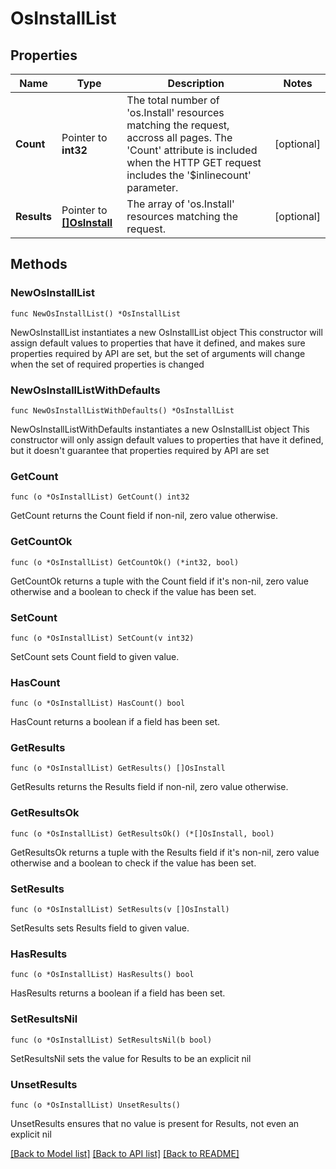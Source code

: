 # OsInstallList

## Properties

Name | Type | Description | Notes
------------ | ------------- | ------------- | -------------
**Count** | Pointer to **int32** | The total number of &#39;os.Install&#39; resources matching the request, accross all pages. The &#39;Count&#39; attribute is included when the HTTP GET request includes the &#39;$inlinecount&#39; parameter. | [optional] 
**Results** | Pointer to [**[]OsInstall**](OsInstall.md) | The array of &#39;os.Install&#39; resources matching the request. | [optional] 

## Methods

### NewOsInstallList

`func NewOsInstallList() *OsInstallList`

NewOsInstallList instantiates a new OsInstallList object
This constructor will assign default values to properties that have it defined,
and makes sure properties required by API are set, but the set of arguments
will change when the set of required properties is changed

### NewOsInstallListWithDefaults

`func NewOsInstallListWithDefaults() *OsInstallList`

NewOsInstallListWithDefaults instantiates a new OsInstallList object
This constructor will only assign default values to properties that have it defined,
but it doesn't guarantee that properties required by API are set

### GetCount

`func (o *OsInstallList) GetCount() int32`

GetCount returns the Count field if non-nil, zero value otherwise.

### GetCountOk

`func (o *OsInstallList) GetCountOk() (*int32, bool)`

GetCountOk returns a tuple with the Count field if it's non-nil, zero value otherwise
and a boolean to check if the value has been set.

### SetCount

`func (o *OsInstallList) SetCount(v int32)`

SetCount sets Count field to given value.

### HasCount

`func (o *OsInstallList) HasCount() bool`

HasCount returns a boolean if a field has been set.

### GetResults

`func (o *OsInstallList) GetResults() []OsInstall`

GetResults returns the Results field if non-nil, zero value otherwise.

### GetResultsOk

`func (o *OsInstallList) GetResultsOk() (*[]OsInstall, bool)`

GetResultsOk returns a tuple with the Results field if it's non-nil, zero value otherwise
and a boolean to check if the value has been set.

### SetResults

`func (o *OsInstallList) SetResults(v []OsInstall)`

SetResults sets Results field to given value.

### HasResults

`func (o *OsInstallList) HasResults() bool`

HasResults returns a boolean if a field has been set.

### SetResultsNil

`func (o *OsInstallList) SetResultsNil(b bool)`

 SetResultsNil sets the value for Results to be an explicit nil

### UnsetResults
`func (o *OsInstallList) UnsetResults()`

UnsetResults ensures that no value is present for Results, not even an explicit nil

[[Back to Model list]](../README.md#documentation-for-models) [[Back to API list]](../README.md#documentation-for-api-endpoints) [[Back to README]](../README.md)


